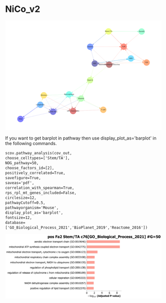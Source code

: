 # NiCo_v2


<div align="center">
<img src="Niche_interactions_without_edge_weights_R0.png" alt="" width="640">

</div>



If you want to get barplot in pathway then use display_plot_as='barplot' in the following commands. 

```
scov.pathway_analysis(cov_out,
choose_celltypes=['Stem/TA'],
NOG_pathway=50,
choose_factors_id=[2],
positively_correlated=True,
savefigure=True,
saveas='pdf',
correlation_with_spearman=True,
rps_rpl_mt_genes_included=False,
circlesize=12,
pathwayCutoff=0.5,
pathwayorganism='Mouse',
display_plot_as='barplot',
fontsize=12,
database=['GO_Biological_Process_2021','BioPlanet_2019','Reactome_2016'])
```


<div align="center">
<img src="posFa2_Stem_TA_c76_GO_Biological_Process_2021.pdf" alt="" width="640">

</div>

